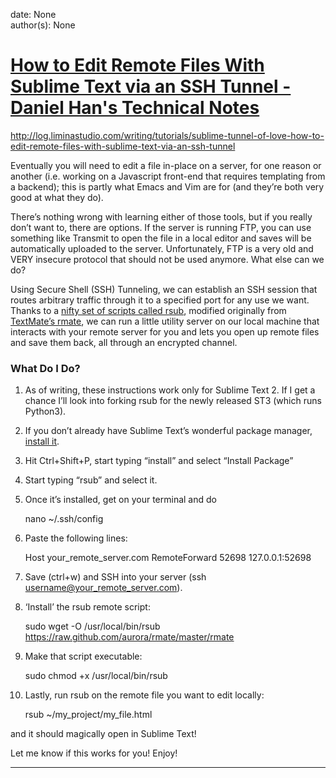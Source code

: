 
date: None  
author(s): None  

# [How to Edit Remote Files With Sublime Text via an SSH Tunnel - Daniel Han's Technical Notes](https://sites.google.com/site/xiangyangsite/home/technical-tips/linux-unix/common-tips/how-to-edit-remote-files-with-sublime-text-via-an-ssh-tunnel-1)

http://log.liminastudio.com/writing/tutorials/sublime-tunnel-of-love-how-to-edit-remote-files-with-sublime-text-via-an-ssh-tunnel

Eventually you will need to edit a file in-place on a server, for one reason or another (i.e. working on a Javascript front-end that requires templating from a backend); this is partly what Emacs and Vim are for (and they’re both very good at what they do).

There’s nothing wrong with learning either of those tools, but if you really don’t want to, there are options. If the server is running FTP, you can use something like Transmit to open the file in a local editor and saves will be automatically uploaded to the server. Unfortunately, FTP is a very old and VERY insecure protocol that should not be used anymore. What else can we do?

Using Secure Shell (SSH) Tunneling, we can establish an SSH session that routes arbitrary traffic through it to a specified port for any use we want. Thanks to a [nifty set of scripts called rsub](https://github.com/Drarok/rsub), modified originally from [TextMate’s rmate](http://erniemiller.org/2011/12/12/textmate-2-rmate-awesome/), we can run a little utility server on our local machine that interacts with your remote server for you and lets you open up remote files and save them back, all through an encrypted channel.

### What Do I Do?

  1. As of writing, these instructions work only for Sublime Text 2. If I get a chance I’ll look into forking rsub for the newly released ST3 (which runs Python3).
  2. If you don’t already have Sublime Text’s wonderful package manager, [install it](http://wbond.net/sublime_packages/package_control/installation).
  3. Hit Ctrl+Shift+P, start typing “install” and select “Install Package”
  4. Start typing “rsub” and select it.
  5. Once it’s installed, get on your terminal and do
    
        nano ~/.ssh/config

  6. Paste the following lines:
    
        Host your_remote_server.com
        RemoteForward 52698 127.0.0.1:52698

  7. Save (ctrl+w) and SSH into your server (ssh username@your_remote_server.com).
  8. ‘Install’ the rsub remote script:
    
        sudo wget -O /usr/local/bin/rsub https://raw.github.com/aurora/rmate/master/rmate

  9. Make that script executable:
    
        sudo chmod +x /usr/local/bin/rsub

  10. Lastly, run rsub on the remote file you want to edit locally:
    
        rsub ~/my_project/my_file.html

and it should magically open in Sublime Text!




Let me know if this works for you! Enjoy!  
  
---

